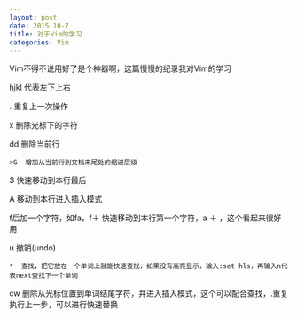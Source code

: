 ```yaml
---
layout: post
date: 2015-10-7
title: 对于Vim的学习 
categories: Vim
---
```


Vim不得不说用好了是个神器啊，这篇慢慢的纪录我对Vim的学习

hjkl  代表左下上右

.  重复上一次操作

x  删除光标下的字符

dd  删除当前行

	>G  增加从当前行到文档末尾处的缩进层级

$  快速移动到本行最后

A  移动到本行进入插入模式

f后加一个字符，如fa，f＋  快速移动到本行第一个字符，a ＋ ，这个看起来很好用

u 撤销(undo)

	*  查找，把它放在一个单词上就能快速查找，如果没有高亮显示，输入:set hls，再输入n代表next查找下一个单词

cw  删除从光标位置到单词结尾字符，并进入插入模式，这个可以配合查找，.重复执行上一步，可以进行快速替换



